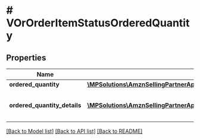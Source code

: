 # # VOrOrderItemStatusOrderedQuantity

## Properties

Name | Type | Description | Notes
------------ | ------------- | ------------- | -------------
**ordered_quantity** | [**\MPSolutions\AmznSellingPartnerApi\Models\VendorOrders\VOrItemQuantity**](VOrItemQuantity.md) |  | [optional]
**ordered_quantity_details** | [**\MPSolutions\AmznSellingPartnerApi\Models\VendorOrders\VOrOrderedQuantityDetails[]**](VOrOrderedQuantityDetails.md) | Details of item quantity ordered. | [optional]

[[Back to Model list]](../../README.md#models) [[Back to API list]](../../README.md#endpoints) [[Back to README]](../../README.md)
